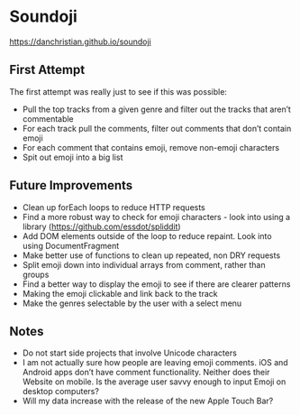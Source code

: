 # Soundoji

https://danchristian.github.io/soundoji

## First Attempt

The first attempt was really just to see if this was possible:

- Pull the top tracks from a given genre and filter out the tracks that aren’t commentable
- For each track pull the comments, filter out comments that don’t contain emoji
- For each comment that contains emoji, remove non-emoji characters 
- Spit out emoji into a big list

## Future Improvements 

- Clean up forEach loops to reduce HTTP requests
- Find a more robust way to check for emoji characters - look into using a library (https://github.com/essdot/spliddit)
- Add DOM elements outside of the loop to reduce repaint. Look into using DocumentFragment
- Make better use of functions to clean up repeated, non DRY requests
- Split emoji down into individual arrays from comment, rather than groups
- Find a better way to display the emoji to see if there are clearer patterns
- Making the emoji clickable and link back to the track
- Make the genres selectable by the user with a select menu

## Notes
- Do not start side projects that involve Unicode characters
- I am not actually sure how people are leaving emoji comments. iOS and Android apps don’t have comment functionality. Neither does their Website on mobile. Is the average user savvy enough to input Emoji on desktop computers? 
- Will my data increase with the release of the new Apple Touch Bar?
